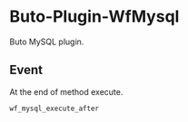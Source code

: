 # Buto-Plugin-WfMysql
Buto MySQL plugin.


## Event

At the end of method execute.

```
wf_mysql_execute_after
```
